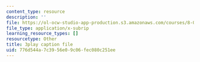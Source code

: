 ```yaml
---
content_type: resource
description: ''
file: https://ol-ocw-studio-app-production.s3.amazonaws.com/courses/8-01sc-classical-mechanics-fall-2016/776d544a7c3956e09c06fec080c251ee_5QKJG0FZTio.vtt
file_type: application/x-subrip
learning_resource_types: []
resourcetype: Other
title: 3play caption file
uid: 776d544a-7c39-56e0-9c06-fec080c251ee
---
```

